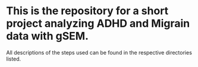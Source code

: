 # This is the repository for a short project analyzing ADHD and Migrain data with gSEM. 
All descriptions of the steps used can be found in the respective directories listed. 

